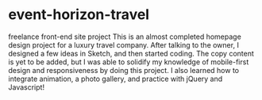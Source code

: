 # event-horizon-travel
freelance front-end site project
This is an almost completed homepage design project for a luxury travel company. After talking to the owner, I designed a few ideas in Sketch, and then started coding. The copy content is yet to be added, but I was able to solidify my knowledge of mobile-first design and responsiveness by doing this project. I also learned how to integrate animation, a photo gallery, and practice with jQuery and Javascript! 
